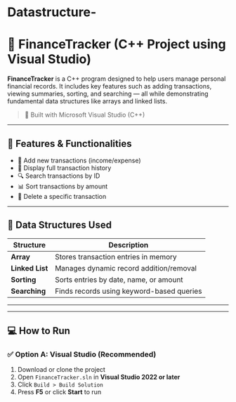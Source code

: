 # Datastructure-
# 💼 FinanceTracker (C++ Project using Visual Studio)

**FinanceTracker** is a C++ program designed to help users manage personal financial records. It includes key features such as adding transactions, viewing summaries, sorting, and searching — all while demonstrating fundamental data structures like arrays and linked lists.

> 🔧 Built with Microsoft Visual Studio (C++)  


---

## 🧠 Features & Functionalities

- 📌 Add new transactions (income/expense)
- 📜 Display full transaction history
- 🔍 Search transactions by ID
- 📊 Sort transactions by amount 
- 🧹 Delete a specific transaction

---

## 🔢 Data Structures Used

| Structure      | Description |
|----------------|-------------|
| **Array**      | Stores transaction entries in memory |
| **Linked List**| Manages dynamic record addition/removal |
| **Sorting**    | Sorts entries by date, name, or amount |
| **Searching**  | Finds records using keyword-based queries |

---


---

## 💻 How to Run

### ✅ Option A: Visual Studio (Recommended)

1. Download or clone the project
2. Open `FinanceTracker.sln` in **Visual Studio 2022 or later**
3. Click `Build > Build Solution`
4. Press **F5** or click **Start** to run



